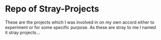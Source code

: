 # Repo of Stray-Projects
These are the projects which I was involved in on my own accord either to experiment or for some specific purpose.
As these are stray to me I named it stray projects...
